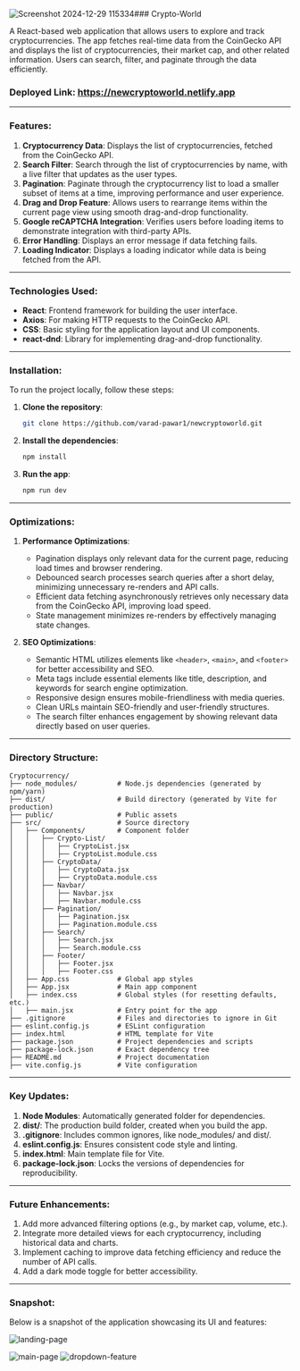 ![Screenshot 2024-12-29 115334](https://github.com/user-attachments/assets/59eba9e0-827d-42b7-9d65-58673913c311)### Crypto-World

A React-based web application that allows users to explore and track cryptocurrencies. The app fetches real-time data from the CoinGecko API and displays the list of cryptocurrencies, their market cap, and other related information. Users can search, filter, and paginate through the data efficiently.

### Deployed Link: https://newcryptoworld.netlify.app

---

### Features:

1. **Cryptocurrency Data**: Displays the list of cryptocurrencies, fetched from the CoinGecko API.
2. **Search Filter**: Search through the list of cryptocurrencies by name, with a live filter that updates as the user types.
3. **Pagination**: Paginate through the cryptocurrency list to load a smaller subset of items at a time, improving performance and user experience.
4. **Drag and Drop Feature**: Allows users to rearrange items within the current page view using smooth drag-and-drop functionality.
5. **Google reCAPTCHA Integration**: Verifies users before loading items to demonstrate integration with third-party APIs.
6. **Error Handling**: Displays an error message if data fetching fails.
7. **Loading Indicator**: Displays a loading indicator while data is being fetched from the API.

---

### Technologies Used:

- **React**: Frontend framework for building the user interface.
- **Axios**: For making HTTP requests to the CoinGecko API.
- **CSS**: Basic styling for the application layout and UI components.
- **react-dnd**: Library for implementing drag-and-drop functionality.

---

### Installation:

To run the project locally, follow these steps:

1. **Clone the repository**:
   ```bash
   git clone https://github.com/varad-pawar1/newcryptoworld.git
   ```

2. **Install the dependencies**:
   ```bash
   npm install
   ```

3. **Run the app**:
   ```bash
   npm run dev
   ```

---

### Optimizations:

1. **Performance Optimizations**:  
   - Pagination displays only relevant data for the current page, reducing load times and browser rendering.  
   - Debounced search processes search queries after a short delay, minimizing unnecessary re-renders and API calls.  
   - Efficient data fetching asynchronously retrieves only necessary data from the CoinGecko API, improving load speed.  
   - State management minimizes re-renders by effectively managing state changes.

2. **SEO Optimizations**:
   - Semantic HTML utilizes elements like `<header>`, `<main>`, and `<footer>` for better accessibility and SEO.  
   - Meta tags include essential elements like title, description, and keywords for search engine optimization.  
   - Responsive design ensures mobile-friendliness with media queries.  
   - Clean URLs maintain SEO-friendly and user-friendly structures.  
   - The search filter enhances engagement by showing relevant data directly based on user queries.

---

### Directory Structure:

```
Cryptocurrency/
├── node_modules/          # Node.js dependencies (generated by npm/yarn)
├── dist/                  # Build directory (generated by Vite for production)
├── public/                # Public assets
├── src/                   # Source directory
│   ├── Components/        # Component folder
│   │   ├── Crypto-List/  
│   │   │   ├── CryptoList.jsx
│   │   │   ├── CryptoList.module.css
│   │   ├── CryptoData/
│   │   │   ├── CryptoData.jsx
│   │   │   ├── CryptoData.module.css
│   │   ├── Navbar/
│   │   │   ├── Navbar.jsx
│   │   │   ├── Navbar.module.css
│   │   ├── Pagination/
│   │   │   ├── Pagination.jsx
│   │   │   ├── Pagination.module.css
│   │   ├── Search/
│   │   │   ├── Search.jsx
│   │   │   ├── Search.module.css
│   │   ├── Footer/
│   │   │   ├── Footer.jsx
│   │   │   ├── Footer.css
│   ├── App.css            # Global app styles
│   ├── App.jsx            # Main app component
│   ├── index.css          # Global styles (for resetting defaults, etc.)
│   ├── main.jsx           # Entry point for the app
├── .gitignore             # Files and directories to ignore in Git
├── eslint.config.js       # ESLint configuration
├── index.html             # HTML template for Vite
├── package.json           # Project dependencies and scripts
├── package-lock.json      # Exact dependency tree
├── README.md              # Project documentation
├── vite.config.js         # Vite configuration
```

---

### Key Updates:

1. **Node Modules**: Automatically generated folder for dependencies.
2. **dist/**: The production build folder, created when you build the app.
3. **.gitignore**: Includes common ignores, like node_modules/ and dist/.
4. **eslint.config.js**: Ensures consistent code style and linting.
5. **index.html**: Main template file for Vite.
6. **package-lock.json**: Locks the versions of dependencies for reproducibility.

---

### Future Enhancements:

1. Add more advanced filtering options (e.g., by market cap, volume, etc.).
2. Integrate more detailed views for each cryptocurrency, including historical data and charts.
3. Implement caching to improve data fetching efficiency and reduce the number of API calls.
4. Add a dark mode toggle for better accessibility.

---

### Snapshot:

Below is a snapshot of the application showcasing its UI and features:

![landing-page](https://github.com/user-attachments/assets/b9fa6397-63b2-4ea5-ac4d-d974803c171a)

![main-page](https://github.com/user-attachments/assets/d6e6e244-4906-4e09-878b-d641d639830f)
![dropdown-feature](https://github.com/user-attachments/assets/673b88ff-caac-487d-8f00-539cf8186fe1)


